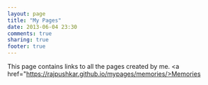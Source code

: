 ```yaml
---
layout: page
title: "My Pages"
date: 2013-06-04 23:30
comments: true
sharing: true
footer: true
---
```


This page contains links to all the pages created by me.
<a href="https://rajpushkar.github.io/mypages/memories/>Memories</a>
